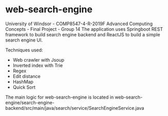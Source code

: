 # web-search-engine

University of Windsor - COMP8547-4-R-2019F Advanced Computing Concepts - Final Project - Group 14
The application uses Springboot REST framework to build search engine backend and ReactJS to build a simple search engine UI.

Techniques used:
+ Web crawler with Jsoup
+ Inverted index with Trie
+ Regex
+ Edit distance
+ HashMap
+ Quick Sort

The main logic for web-search-engine is located in web-search-engine/search-engine-backend/src/main/java/search/service/SearchEngineService.java
